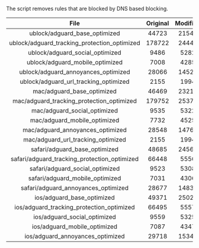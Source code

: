The script removes rules that are blocked by DNS based blocking.


| File | Original | Modified |
|:----:|:-----:|:-----:|
| ublock/adguard_base_optimized | 44723 | 21546 |
| ublock/adguard_tracking_protection_optimized | 178722 | 24444 |
| ublock/adguard_social_optimized | 9486 | 5282 |
| ublock/adguard_mobile_optimized | 7008 | 4285 |
| ublock/adguard_annoyances_optimized | 28066 | 14526 |
| ublock/adguard_url_tracking_optimized | 2155 | 1994 |
| mac/adguard_base_optimized | 46469 | 23212 |
| mac/adguard_tracking_protection_optimized | 179752 | 25377 |
| mac/adguard_social_optimized | 9535 | 5322 |
| mac/adguard_mobile_optimized | 7732 | 4525 |
| mac/adguard_annoyances_optimized | 28548 | 14762 |
| mac/adguard_url_tracking_optimized | 2155 | 1994 |
| safari/adguard_base_optimized | 48685 | 24569 |
| safari/adguard_tracking_protection_optimized | 66448 | 5550 |
| safari/adguard_social_optimized | 9523 | 5308 |
| safari/adguard_mobile_optimized | 7031 | 4306 |
| safari/adguard_annoyances_optimized | 28677 | 14839 |
| ios/adguard_base_optimized | 49371 | 25027 |
| ios/adguard_tracking_protection_optimized | 66495 | 5557 |
| ios/adguard_social_optimized | 9559 | 5325 |
| ios/adguard_mobile_optimized | 7087 | 4347 |
| ios/adguard_annoyances_optimized | 29718 | 15341 |